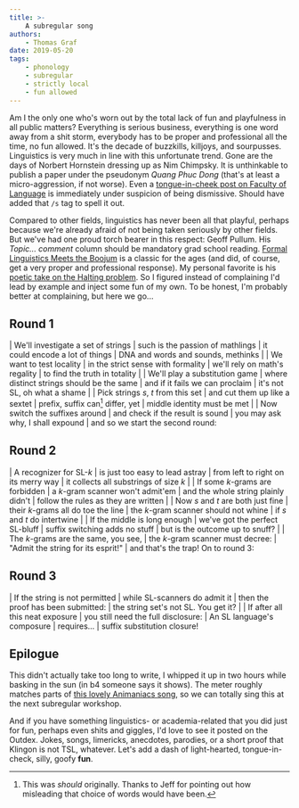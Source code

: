 ```yaml
---
title: >-
    A subregular song
authors:
    - Thomas Graf
date: 2019-05-20
tags:
    - phonology
    - subregular
    - strictly local
    - fun allowed
---
```


<!-- START_SUMMARY_BLOCK -->
Am I the only one who's worn out by the total lack of fun and playfulness in all public matters?
Everything is serious business, everything is one word away from a shit storm, everybody has to be proper and professional all the time, no fun allowed.
It's the decade of buzzkills, killjoys, and sourpusses.
Linguistics is very much in line with this unfortunate trend.
Gone are the days of Norbert Hornstein dressing up as Nim Chimpsky.
It is unthinkable to publish a paper under the pseudonym *Quang Phuc Dong* (that's at least a micro-aggression, if not worse).
Even a [tongue-in-cheek post on Faculty of Language](https://facultyoflanguage.blogspot.com/2019/05/gg-nn-thing-1-thing-2.html) is immediately under suspicion of being dismissive.
Should have added that `/s` tag to spell it out.

Compared to other fields, linguistics has never been all that playful, perhaps because we're already afraid of not being taken seriously by other fields.
But we've had one proud torch bearer in this respect: Geoff Pullum.
His *Topic... comment* column should be mandatory grad school reading.
[Formal Linguistics Meets the Boojum](https://www.jstor.org/stable/pdf/4047783.pdf) is a classic for the ages (and did, of course, get a very proper and professional response).
My personal favorite is his [poetic take on the Halting problem](http://www.lel.ed.ac.uk/~gpullum/loopsnoop.html).
So I figured instead of complaining I'd lead by example and inject some fun of my own.
To be honest, I'm probably better at complaining, but here we go...
<!-- END_SUMMARY_BLOCK -->

## Round 1

| We'll investigate a set of strings
| such is the passion of mathlings
| it could encode a lot of things
| DNA and words and sounds, methinks
|
| We want to test locality
| in the strict sense with formality
| we'll rely on math's regality
| to find the truth in totality
|
| We'll play a substitution game
| where distinct strings should be the same
| and if it fails we can proclaim
| it's not SL, oh what a shame
|
| Pick strings $s$, $t$ from this set
| and cut them up like a sextet
| prefix, suffix can[^1] differ, yet
| middle identity must be met
|
| Now switch the suffixes around
| and check if the result is sound
| you may ask why, I shall expound
| and so we start the second round:

## Round 2

| A recognizer for SL-$k$
| is just too easy to lead astray
| from left to right on its merry way
| it collects all substrings of size $k$
|
| If some $k$-grams are forbidden
| a $k$-gram scanner won't admit'em
| and the whole string plainly didn't
| follow the rules as they are written
|
| Now $s$ and $t$ are both just fine
| their $k$-grams all do toe the line
| the $k$-gram scanner should not whine
| if $s$ and $t$ do intertwine
|
| If the middle is long enough
| we've got the perfect SL-bluff
| suffix switching adds no stuff
| but is the outcome up to snuff?
|
| The $k$-grams are the same, you see,
| the $k$-gram scanner must decree:
| "Admit the string for its esprit!"
| and that's the trap! On to round 3:

## Round 3

| If the string is not permitted
| while SL-scanners do admit it
| then the proof has been submitted:
| the string set's not SL. You get it?
|
| If after all this neat exposure
| you still need the full disclosure:
| An SL language's composure
| requires...
| suffix substitution closure!


## Epilogue

This didn't actually take too long to write, I whipped it up in two hours while basking in the sun (in b4 someone says it shows).
The meter roughly matches parts of [this lovely Animaniacs song](https://www.youtube.com/watch?v=oc3xTj3g9QQ), so we can totally sing this at the next subregular workshop.

And if you have something linguistics- or academia-related that you did just for fun, perhaps even shits and giggles, I'd love to see it posted on the Outdex.
Jokes, songs, limericks, anecdotes, parodies, or a short proof that Klingon is not TSL, whatever.
Let's add a dash of light-hearted, tongue-in-check, silly, goofy **fun**.

[^1]: This was *should* originally. Thanks to Jeff for pointing out how misleading that choice of words would have been.
